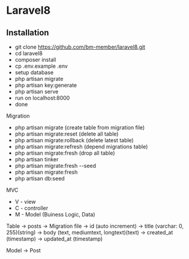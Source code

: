 # Laravel8

## Installation

-   git clone https://github.com/bm-member/laravel8.git
-   cd laravel8
-   composer install
-   cp .env.example .env
-   setup database
-   php artisan migrate
-   php artisan key:generate
-   php artisan serve
-   run on localhost:8000
-   done

Migration

- php artisan migrate (create table from migration file)
- php artisan migrate:reset (delete all table)
- php artisan migrate:rollback (delete latest table)
- php artisan migrate:refresh (depend migrations table)
- php artisan migrate:fresh (drop all table)
- php artisan tinker
- php artisan migrate:fresh --seed
- php artisan migrate:fresh
- php artisan db:seed


MVC

-   V - view
-   C - controller
-   M - Model (Buiness Logic, Data)

Table -> posts -> Migration file
-> id (auto increment)
-> title (varchar: 0, 255)(string)
-> body (text, mediumtext, longtext)(text)
-> created_at (timestamp)
-> updated_at (timestamp)

Model -> Post

DOS -> Window
Unix -> Mac, Linux(Ubunut, fedore)

http -> 80
https -> 443
mysql -> 3306

CRUD -> Create, Read, Update, Delete
Post Model

# HW

blog

one to many
many to many

user to post - one to many 
post to user - one to one
post to category - one to many (many to many)
category to post - one to many (many to many)
post to comment - one to many 
comment to post - one to one

users
    - id
    - name
    - email
    - password
    - date
posts
    - id 
    - title
    - body
    - user_id
category
    - id
    - name
category_post
    - id
    - post_id 
    - category_id 
    - date
comment
- id 
- user_id
- post_id
- body